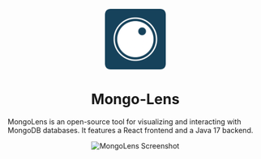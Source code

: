 <p align="center">
  <img src="./assets/icons/500x500-rounded.png" alt="MongoLens Logo" width="120" height="120"/>
</p>

<h1 align="center">Mongo-Lens</h1>

MongoLens is an open-source tool for visualizing and interacting with MongoDB databases. It features a React frontend and a Java 17 backend.

<p align="center">
  <img src="./assets/screenshot/Screenshot 2024-12-14 at 6.33.53 PM.png" alt="MongoLens Screenshot" width="600" />
</p>
